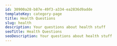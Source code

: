 ```yaml
---
id: 30900a28-b87e-49f3-a334-ea2836d9adde
templateKey: category-page
title: Health Questions
slug: health
description: Your questions about health stuff
seoTitle: Health Questions
seoDescription: Your questions about health stuff
---
```

